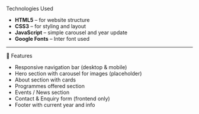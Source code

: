 Technologies Used
- **HTML5** – for website structure  
- **CSS3** – for styling and layout  
- **JavaScript** – simple carousel and year update  
- **Google Fonts** – Inter font used  

---

🔹 Features
- Responsive navigation bar (desktop & mobile)  
- Hero section with carousel for images (placeholder)  
- About section with cards  
- Programmes offered section  
- Events / News section  
- Contact & Enquiry form (frontend only)  
- Footer with current year and info  

